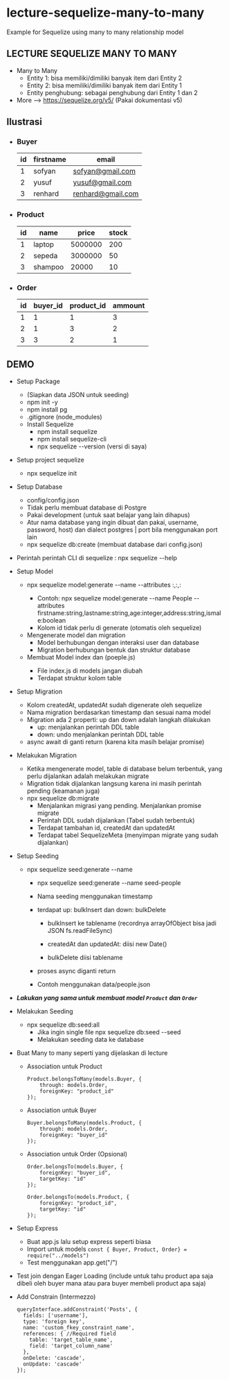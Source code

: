 # lecture-sequelize-many-to-many
Example for Sequelize using many to many relationship model

## LECTURE SEQUELIZE MANY TO MANY

- Many to Many
  - Entity 1: bisa memiliki/dimiliki banyak item dari Entity 2
  - Entity 2: bisa memiliki/dimiliki banyak item dari Entity 1
  - Entity penghubung: sebagai penghubung dari Entity 1 dan 2 
- More --> https://sequelize.org/v5/ (Pakai dokumentasi v5)

## Ilustrasi

- ### Buyer

  | id   | firstname | email             |
  | ---- | --------- | ----------------- |
  | 1    | sofyan    | sofyan@gmail.com  |
  | 2    | yusuf     | yusuf@gmail.com   |
  | 3    | renhard   | renhard@gmail.com |

  

- ### Product

  | id   | name    | price   | stock |
  | ---- | ------- | ------- | ----- |
  | 1    | laptop  | 5000000 | 200   |
  | 2    | sepeda  | 3000000 | 50    |
  | 3    | shampoo | 20000   | 10    |

  

- ### Order

  | id   | buyer_id | product_id | ammount |
  | ---- | -------- | ---------- | ------- |
  | 1    | 1        | 1          | 3       |
  | 2    | 1        | 3          | 2       |
  | 3    | 3        | 2          | 1       |

  

## DEMO

- Setup Package

  - (Siapkan data JSON untuk seeding)
  - npm init -y
  - npm install pg
  - .gitignore (node_modules)
  - Install Sequelize
    - npm install sequelize
    - npm install sequelize-cli
    - npx sequelize --version (versi di saya)

- Setup project sequelize

  - npx sequelize init

- Setup Database

  - config/config.json
  - Tidak perlu membuat database di Postgre
  - Pakai development (untuk saat belajar yang lain dihapus)
  - Atur nama database yang ingin dibuat dan pakai, username, password, host) dan dialect postgres | port bila menggunakan port lain
  - npx sequelize db:create (membuat database dari config.json)

- Perintah perintah CLI di sequelize : npx sequelize --help

- Setup Model

  - npx sequelize model:generate --name <Namamodel> --attributes <column>:<type>,<column>:<type>,<column>:<type>
    - Contoh: npx sequelize model:generate --name People --attributes firstname:string,lastname:string,age:integer,address:string,ismale:boolean
    - Kolom id tidak perlu di generate (otomatis oleh sequelize)
  - Mengenerate model dan migration
    - Model berhubungan dengan interaksi user dan database
    - Migration berhubungan bentuk dan struktur database
  - Membuat Model index dan <namamodel> (poeple.js)
    - File index.js di models jangan diubah
    - Terdapat struktur kolom table

- Setup Migration

  - Kolom createdAt, updatedAt sudah digenerate oleh sequelize
  - Nama migration berdasarkan timestamp dan sesuai nama model
  - Migration ada 2 properti: up dan down adalah langkah dilakukan
    - up: menjalankan perintah DDL table
    - down: undo menjalankan perintah DDL table
  - async await di ganti return (karena kita masih belajar promise)

- Melakukan Migration

  - Ketika mengenerate model, table di database belum terbentuk, yang perlu dijalankan adalah melakukan migrate
  - Migration tidak dijalankan langsung karena ini masih perintah pending (keamanan juga)
  - npx sequelize db:migrate 
    - Menjalankan migrasi yang pending. Menjalankan promise migrate
    - Perintah DDL sudah dijalankan (Tabel sudah terbentuk)
    - Terdapat tambahan id, createdAt dan updatedAt
    - Terdapat tabel SequelizeMeta (menyimpan migrate yang sudah dijalankan)

- Setup Seeding

  - npx sequelize seed:generate --name <namaseeding> 

    - npx sequelize seed:generate --name seed-people 
    - Nama seeding menggunakan timestamp
    - terdapat up: bulkInsert dan down: bulkDelete

      - bulkInsert ke tablename (recordnya arrayOfObject bisa jadi JSON fs.readFileSync)
      - createdAt dan updatedAt: diisi new Date()

      - bulkDelete diisi tablename
    - proses async diganti return
    - Contoh menggunakan data/people.json

- ***Lakukan yang sama untuk membuat model `Product` dan `Order`***

- Melakukan Seeding

  - npx sequelize db:seed:all
    - Jika ingin single file npx sequelize db:seed --seed <namafile>
    - Melakukan seeding data ke database

- Buat Many to many seperti yang dijelaskan di lecture

  - Association untuk Product

    ```
    Product.belongsToMany(models.Buyer, {
    	through: models.Order,
    	foreignKey: "product_id"
    });
    ```

  - Association untuk Buyer

    ```
    Buyer.belongsToMany(models.Product, {
    	through: models.Order,
    	foreignKey: "buyer_id"
    });
    ```

  - Association untuk Order (Opsional)

    ```
    Order.belongsTo(models.Buyer, { 
    	foreignKey: "buyer_id",
    	targetKey: "id"
    });
    
    Order.belongsTo(models.Product, { 
    	foreignKey: "product_id",
    	targetKey: "id"
    });
    ```

    

- Setup Express

  - Buat app.js lalu setup express seperti biasa
  - Import untuk models `const { Buyer, Product, Order} = require("../models")`
  - Test menggunakan app.get("/")

- Test join dengan Eager Loading (include untuk tahu product apa saja dibeli oleh buyer mana atau para buyer membeli product apa saja)

- Add Constrain (Intermezzo)

  ```
  queryInterface.addConstraint('Posts', {
    fields: ['username'],
    type: 'foreign key',
    name: 'custom_fkey_constraint_name',
    references: { //Required field
      table: 'target_table_name',
      field: 'target_column_name'
    },
    onDelete: 'cascade',
    onUpdate: 'cascade'
  });
  ```

  

